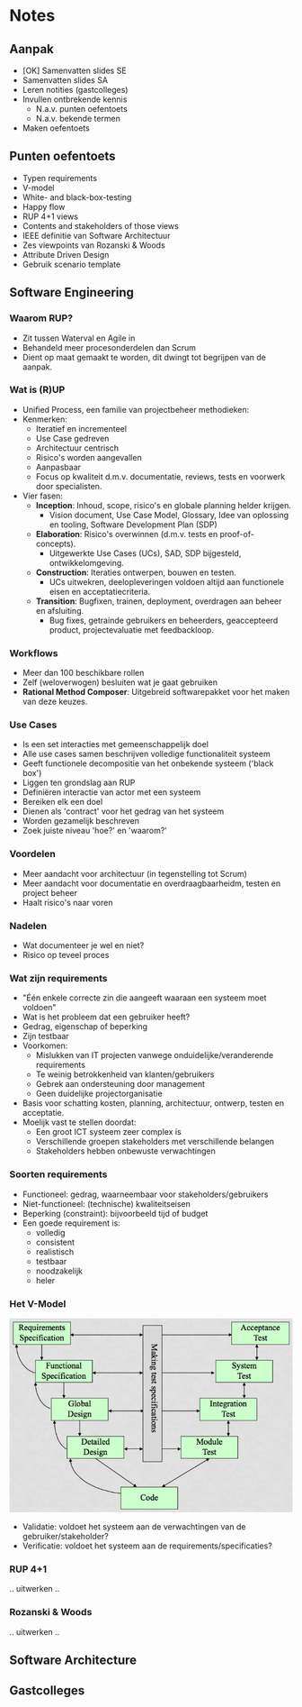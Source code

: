# Notes

## Aanpak
- [OK] Samenvatten slides SE
- Samenvatten slides SA
- Leren notities (gastcolleges)
- Invullen ontbrekende kennis
    - N.a.v. punten oefentoets
    - N.a.v. bekende termen
- Maken oefentoets

## Punten oefentoets

- Typen requirements
- V-model
- White- and black-box-testing
- Happy flow
- RUP 4+1 views
- Contents and stakeholders of those views
- IEEE definitie van Software Architectuur
- Zes viewpoints van Rozanski & Woods
- Attribute Driven Design
- Gebruik scenario template

## Software Engineering

### Waarom RUP?
- Zit tussen Waterval en Agile in
- Behandeld meer procesonderdelen dan Scrum
- Dient op maat gemaakt te worden, dit dwingt tot begrijpen van de aanpak.

### Wat is (R)UP
- Unified Process, een familie van projectbeheer methodieken:
- Kenmerken:
    - Iteratief en incrementeel
    - Use Case gedreven
    - Architectuur centrisch
    - Risico's worden aangevallen
    - Aanpasbaar
    - Focus op kwaliteit d.m.v. documentatie, reviews, tests en voorwerk door specialisten.
- Vier fasen:
    - __Inception__: Inhoud, scope, risico's en globale planning helder krijgen.
        - Vision document, Use Case Model, Glossary, Idee van oplossing en tooling, Software Development Plan (SDP)
    - __Elaboration__: Risico's overwinnen (d.m.v. tests en proof-of-concepts).
        - Uitgewerkte Use Cases (UCs), SAD, SDP bijgesteld, ontwikkelomgeving.
    - __Construction__: Iteraties ontwerpen, bouwen en testen.
        - UCs uitwekren, deelopleveringen voldoen altijd aan functionele eisen en acceptatiecriteria.
    - __Transition__: Bugfixen, trainen, deployment, overdragen aan beheer en afsluiting.
        - Bug fixes, getrainde gebruikers en beheerders, geaccepteerd product, projectevaluatie met feedbackloop.

### Workflows
- Meer dan 100 beschikbare rollen
- Zelf (weloverwogen) besluiten wat je gaat gebruiken
- __Rational Method Composer__: Uitgebreid softwarepakket voor het maken van deze keuzes.

### Use Cases
- Is een set interacties met gemeenschappelijk doel
- Alle use cases samen beschrijven volledige functionaliteit systeem
- Geeft functionele decompositie van het onbekende systeem ('black box')
- Liggen ten grondslag aan RUP
- Definiëren interactie van actor met een systeem
- Bereiken elk een doel
- Dienen als 'contract' voor het gedrag van het systeem
- Worden gezamelijk beschreven
- Zoek juiste niveau 'hoe?' en 'waarom?'

### Voordelen
- Meer aandacht voor architectuur (in tegenstelling tot Scrum)
- Meer aandacht voor documentatie en overdraagbaarheidm, testen en project beheer
- Haalt risico's naar voren

### Nadelen
- Wat documenteer je wel en niet?
- Risico op teveel proces

### Wat zijn requirements
- "Één enkele correcte zin die aangeeft waaraan een systeem moet voldoen"
- Wat is het probleem dat een gebruiker heeft?
- Gedrag, eigenschap of beperking
- Zijn testbaar
- Voorkomen:
    - Mislukken van IT projecten vanwege onduidelijke/veranderende requirements
    - Te weinig betrokkenheid van klanten/gebruikers
    - Gebrek aan ondersteuning door management
    - Geen duidelijke projectorganisatie
- Basis voor schatting kosten, planning, architectuur, ontwerp, testen en acceptatie.
- Moelijk vast te stellen doordat:
    - Een groot ICT systeem zeer complex is
    - Verschillende groepen stakeholders met verschillende belangen
    - Stakeholders hebben onbewuste verwachtingen

### Soorten requirements
- Functioneel: gedrag, waarneembaar voor stakeholders/gebruikers
- Niet-functioneel: (technische) kwaliteitseisen
- Beperking (constraint): bijvoorbeeld tijd of budget
- Een goede requirement is:
    - volledig
    - consistent
    - realistisch
    - testbaar
    - noodzakelijk
    - heler

### Het V-Model
![V-model](assets/v-model.png)

- Validatie: voldoet het systeem aan de verwachtingen van de gebruiker/stakeholder?
- Verificatie: voldoet het systeem aan de requirements/specificaties?

### RUP 4+1
.. uitwerken ..

### Rozanski & Woods
.. uitwerken ..

## Software Architecture


## Gastcolleges
